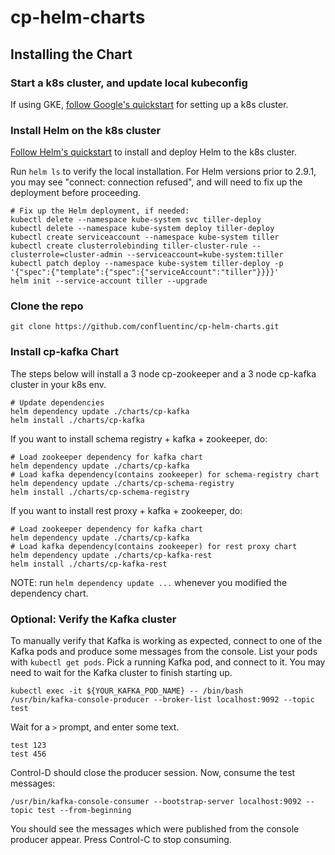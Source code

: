 # cp-helm-charts

## Installing the Chart

### Start a k8s cluster, and update local kubeconfig

If using GKE, [follow Google's quickstart](https://cloud.google.com/kubernetes-engine/docs/quickstart) for setting up a k8s cluster.

### Install Helm on the k8s cluster

[Follow Helm's quickstart](https://docs.helm.sh/using_helm/#quickstart-guide) to install and deploy Helm to the k8s cluster.

Run `helm ls` to verify the local installation. For Helm versions prior to 2.9.1, you may see "connect: connection refused", and will need to fix up the deployment before proceeding.

```
# Fix up the Helm deployment, if needed:
kubectl delete --namespace kube-system svc tiller-deploy
kubectl delete --namespace kube-system deploy tiller-deploy
kubectl create serviceaccount --namespace kube-system tiller
kubectl create clusterrolebinding tiller-cluster-rule --clusterrole=cluster-admin --serviceaccount=kube-system:tiller
kubectl patch deploy --namespace kube-system tiller-deploy -p '{"spec":{"template":{"spec":{"serviceAccount":"tiller"}}}}'      
helm init --service-account tiller --upgrade
```

### Clone the repo 
```
git clone https://github.com/confluentinc/cp-helm-charts.git
```

### Install cp-kafka Chart 

The steps below will install a 3 node cp-zookeeper and a 3 node cp-kafka cluster in your k8s env.

```
# Update dependencies
helm dependency update ./charts/cp-kafka
helm install ./charts/cp-kafka
```

If you want to install schema registry + kafka + zookeeper, do:

```
# Load zookeeper dependency for kafka chart
helm dependency update ./charts/cp-kafka
# Load kafka dependency(contains zookeeper) for schema-registry chart
helm dependency update ./charts/cp-schema-registry
helm install ./charts/cp-schema-registry
```

If you want to install rest proxy + kafka + zookeeper, do:

```
# Load zookeeper dependency for kafka chart
helm dependency update ./charts/cp-kafka
# Load kafka dependency(contains zookeeper) for rest proxy chart
helm dependency update ./charts/cp-kafka-rest
helm install ./charts/cp-kafka-rest
```

NOTE: run `helm dependency update ...` whenever you modified the dependency chart.

### Optional: Verify the Kafka cluster

To manually verify that Kafka is working as expected, connect to one of the Kafka pods and produce some messages from the console. List your pods with `kubectl get pods`. Pick a running Kafka pod, and connect to it. You may need to wait for the Kafka cluster to finish starting up.

```
kubectl exec -it ${YOUR_KAFKA_POD_NAME} -- /bin/bash
/usr/bin/kafka-console-producer --broker-list localhost:9092 --topic test
```

Wait for a `>` prompt, and enter some text.

```
test 123
test 456
```

Control-D should close the producer session. Now, consume the test messages:

```
/usr/bin/kafka-console-consumer --bootstrap-server localhost:9092 --topic test --from-beginning
```

You should see the messages which were published from the console producer appear. Press Control-C to stop consuming.
